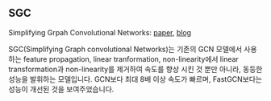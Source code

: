 ## SGC 

Simplifying Grpah Convolutional Networks: [paper](https://arxiv.org/pdf/1902.07153.pdf), [blog](https://ok-lab.tistory.com/224)

SGC(Simplifying Graph convolutional Networks)는 기존의 GCN 모델에서 사용하는 
feature propagation, linear tranformation, non-linearity에서 linear transformation과 non-linearity를 제거하여 속도를 향상 시킨 것 뿐만 아니라, 
동등한 성능을 발휘하는 모델입니다. GCN보다 최대 8배 이상 속도가 빠르며, FastGCN보다는 성능이 개선된 것을 보여주었습니다. 
